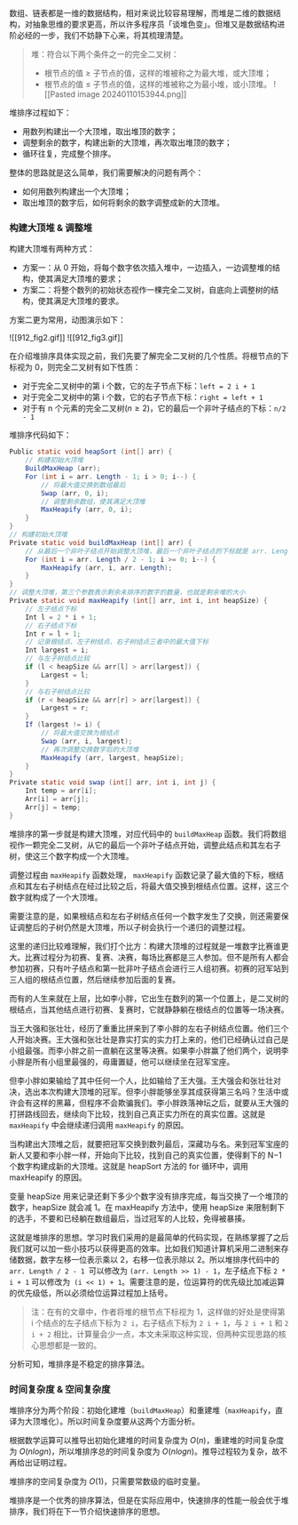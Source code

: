 数组、链表都是一维的数据结构，相对来说比较容易理解，而堆是二维的数据结构，对抽象思维的要求更高，所以许多程序员「谈堆色变」。但堆又是数据结构进阶必经的一步，我们不妨静下心来，将其梳理清楚。

> 堆：符合以下两个条件之一的完全二叉树：
> - 根节点的值 ≥ 子节点的值，这样的堆被称之为最大堆，或大顶堆；
> - 根节点的值 ≤ 子节点的值，这样的堆被称之为最小堆，或小顶堆。
![[Pasted image 20240110153944.png]]

堆排序过程如下：

- 用数列构建出一个大顶堆，取出堆顶的数字；
- 调整剩余的数字，构建出新的大顶堆，再次取出堆顶的数字；
- 循环往复，完成整个排序。

整体的思路就是这么简单，我们需要解决的问题有两个：

- 如何用数列构建出一个大顶堆；
- 取出堆顶的数字后，如何将剩余的数字调整成新的大顶堆。

### 构建大顶堆 & 调整堆

构建大顶堆有两种方式：

- 方案一：从 0 开始，将每个数字依次插入堆中，一边插入，一边调整堆的结构，使其满足大顶堆的要求；
- 方案二：将整个数列的初始状态视作一棵完全二叉树，自底向上调整树的结构，使其满足大顶堆的要求。

方案二更为常用，动图演示如下：

![[912_fig2.gif]]
![[912_fig3.gif]]


在介绍堆排序具体实现之前，我们先要了解完全二叉树的几个性质。将根节点的下标视为 0，则完全二叉树有如下性质：

- 对于完全二叉树中的第 i 个数，它的左子节点下标：`left = 2 i + 1`
- 对于完全二叉树中的第 i 个数，它的右子节点下标：`right = left + 1`
- 对于有 n 个元素的完全二叉树$(n≥2)$，它的最后一个非叶子结点的下标：`n/2 - 1`

堆排序代码如下：

```Java
Public static void heapSort (int[] arr) {
    // 构建初始大顶堆
    BuildMaxHeap (arr);
    For (int i = arr. Length - 1; i > 0; i--) {
        // 将最大值交换到数组最后
        Swap (arr, 0, i);
        // 调整剩余数组，使其满足大顶堆
        MaxHeapify (arr, 0, i);
    }
}
// 构建初始大顶堆
Private static void buildMaxHeap (int[] arr) {
    // 从最后一个非叶子结点开始调整大顶堆，最后一个非叶子结点的下标就是 arr. Length / 2-1
    For (int i = arr. Length / 2 - 1; i >= 0; i--) {
        MaxHeapify (arr, i, arr. Length);
    }
}
// 调整大顶堆，第三个参数表示剩余未排序的数字的数量，也就是剩余堆的大小
Private static void maxHeapify (int[] arr, int i, int heapSize) {
    // 左子结点下标
    Int l = 2 * i + 1;
    // 右子结点下标
    Int r = l + 1;
    // 记录根结点、左子树结点、右子树结点三者中的最大值下标
    Int largest = i;
    // 与左子树结点比较
    if (l < heapSize && arr[l] > arr[largest]) {
        Largest = l;
    }
    // 与右子树结点比较
    if (r < heapSize && arr[r] > arr[largest]) {
        Largest = r;
    }
    If (largest != i) {
        // 将最大值交换为根结点
        Swap (arr, i, largest);
        // 再次调整交换数字后的大顶堆
        MaxHeapify (arr, largest, heapSize);
    }
}
Private static void swap (int[] arr, int i, int j) {
    Int temp = arr[i];
    Arr[i] = arr[j];
    Arr[j] = temp;
}
```
堆排序的第一步就是构建大顶堆，对应代码中的 `buildMaxHeap` 函数。我们将数组视作一颗完全二叉树，从它的最后一个非叶子结点开始，调整此结点和其左右子树，使这三个数字构成一个大顶堆。

调整过程由 `maxHeapify` 函数处理， `maxHeapify` 函数记录了最大值的下标，根结点和其左右子树结点在经过比较之后，将最大值交换到根结点位置。这样，这三个数字就构成了一个大顶堆。

需要注意的是，如果根结点和左右子树结点任何一个数字发生了交换，则还需要保证调整后的子树仍然是大顶堆，所以子树会执行一个递归的调整过程。

这里的递归比较难理解，我们打个比方：构建大顶堆的过程就是一堆数字比赛谁更大。比赛过程分为初赛、复赛、决赛，每场比赛都是三人参加。但不是所有人都会参加初赛，只有叶子结点和第一批非叶子结点会进行三人组初赛。初赛的冠军站到三人组的根结点位置，然后继续参加后面的复赛。

而有的人生来就在上层，比如李小胖，它出生在数列的第一个位置上，是二叉树的根结点，当其他结点进行初赛、复赛时，它就静静躺在根结点的位置等一场决赛。

当王大强和张壮壮，经历了重重比拼来到了李小胖的左右子树结点位置。他们三个人开始决赛。王大强和张壮壮是靠实打实的实力打上来的，他们已经确认过自己是小组最强。而李小胖之前一直躺在这里等决赛。如果李小胖赢了他们两个，说明李小胖是所有小组里最强的，毋庸置疑，他可以继续坐在冠军宝座。

但李小胖如果输给了其中任何一个人，比如输给了王大强。王大强会和张壮壮对决，选出本次构建大顶堆的冠军。但李小胖能够坐享其成获得第三名吗？生活中或许会有这样的黑幕，但程序不会欺骗我们。李小胖跌落神坛之后，就要从王大强的打拼路线回去，继续向下比较，找到自己真正实力所在的真实位置。这就是 `maxHeapify` 中会继续递归调用 `maxHeapify` 的原因。

当构建出大顶堆之后，就要把冠军交换到数列最后，深藏功与名。来到冠军宝座的新人又要和李小胖一样，开始向下比较，找到自己的真实位置，使得剩下的 N−1 个数字构建成新的大顶堆。这就是 heapSort 方法的 for 循环中，调用 maxHeapify 的原因。

变量 heapSize 用来记录还剩下多少个数字没有排序完成，每当交换了一个堆顶的数字，heapSize 就会减 1。在 maxHeapify 方法中，使用 heapSize 来限制剩下的选手，不要和已经躺在数组最后，当过冠军的人比较，免得被暴揍。

这就是堆排序的思想。学习时我们采用的是最简单的代码实现，在熟练掌握了之后我们就可以加一些小技巧以获得更高的效率。比如我们知道计算机采用二进制来存储数据，数字左移一位表示乘以 2，右移一位表示除以 2。所以堆排序代码中的 `arr. Length / 2 - 1 `可以修改为 `(arr. Length >> 1) - 1`，左子结点下标 `2 * i + 1` 可以修改为` (i << 1) + 1`。需要注意的是，位运算符的优先级比加减运算的优先级低，所以必须给位运算过程加上括号。

> 注：在有的文章中，作者将堆的根节点下标视为 1，这样做的好处是使得第 i 个结点的左子结点下标为 `2 i`，右子结点下标为 `2 i + 1`，与 `2 i + 1` 和 `2 i + 2` 相比，计算量会少一点，本文未采取这种实现，但两种实现思路的核心思想都是一致的。

分析可知，堆排序是不稳定的排序算法。

### 时间复杂度 & 空间复杂度
堆排序分为两个阶段：初始化建堆（`buildMaxHeap`）和重建堆（`maxHeapify`，直译为大顶堆化）。所以时间复杂度要从这两个方面分析。

根据数学运算可以推导出初始化建堆的时间复杂度为 $O (n)$，重建堆的时间复杂度为 $O (nlogn)$，所以堆排序总的时间复杂度为 $O (nlogn)$。推导过程较为复杂，故不再给出证明过程。

堆排序的空间复杂度为 $O (1)$，只需要常数级的临时变量。

堆排序是一个优秀的排序算法，但是在实际应用中，快速排序的性能一般会优于堆排序，我们将在下一节介绍快速排序的思想。
